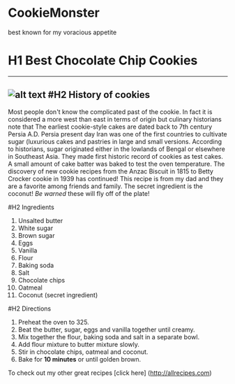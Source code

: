 # CookieMonster
 best known for my voracious appetite
 # H1 Best Chocolate Chip Cookies
 --------------------------------
 ![alt text](http://images-gmi-pmc.edge-generalmills.com/eb52c020-c145-440c-8445-911f133c0096.jpg)
 #H2 History of cookies
 -----------------------
 Most people don't know the complicated past of the cookie.
In fact it is considered a more west than east in terms of origin but culinary historians note that The earliest cookie-style cakes are dated back to 7th century Persia A.D.
Persia present day Iran was one of the first countries to cultivate sugar (luxurious cakes and pastries in large and small versions.
According to historians, sugar originated either in the lowlands of Bengal or elsewhere in Southeast Asia.
They made first historic record of cookies as test cakes.
A small amount of cake batter was baked to test the oven temperature.
The discovery of new cookie recipes from the Anzac Biscuit in 1815 to Betty Crocker cookie in 1939 has continued!
This recipe is from my dad and they are a favorite among friends and family.
The secret ingredient is the coconut! *Be warned* these will fly off of the plate!

#H2 Ingredients
1. Unsalted butter
2. White sugar
3. Brown sugar
4. Eggs
5. Vanilla
6. Flour
7. Baking soda
8. Salt
9. Chocolate chips
10. Oatmeal
11. Coconut (secret ingredient)

#H2 Directions
1. Preheat the oven to 325.
2. Beat the butter, sugar, eggs and vanilla together until creamy.
3. Mix together the flour, baking soda and salt in a separate bowl.
4. Add flour mixture to butter mixture slowly.
5. Stir in chocolate chips, oatmeal and coconut.
6. Bake for **10 minutes** or until golden brown.

To check out my other great recipes [click here] (http://allrecipes.com)
